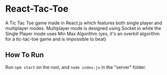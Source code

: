 # React-Tac-Toe
A Tic Tac Toe game made in React.js which features both single player and multiplayer modes. Multiplayer mode is designed using Socket.io while the Single Player mode uses Min Max Algorithm (yes, it's an overkill algorithm for a tic-tac-toe game and is impossible to beat)

## How To Run
Run `npm start` on the root, and `node index.js` in the "server" folder.
